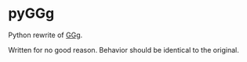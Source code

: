# pyGGg
Python rewrite of [GGg](https://github.com/xnil/GGg).

Written for no good reason.
Behavior should be identical to the original.
